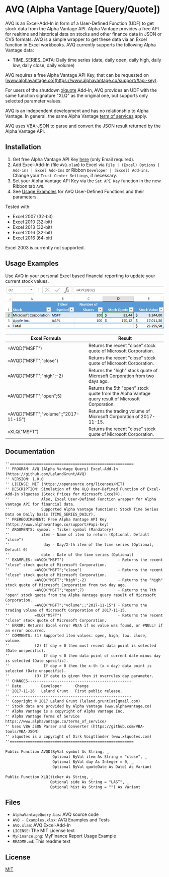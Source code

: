 AVQ (Alpha Vantage [Query/Quote])
=================================

AVQ is an Excel-Add-In in form of a User-Defined Function (UDF) to get stock data from the Alpha Vantage API. 
Alpha Vantage provides a free API for realtime and historical data on stocks and other finance data in JSON or CVS formats. 
AVQ is a simple wrapper to get these data via an Excel function in Excel workbooks.
AVQ currently supports the following Alpha Vantage data:

* TIME_SERIES_DATA: Daily time series (date, daily open, daily high, daily low, daily close, daily volume)

AVQ requires a free Alpha Vantage API Key, that can be requested on [www.alphavantage.co](https://www.alphavantage.co/support/#api-key).

For users of the shutdown [xlquote](http://www.xlquotes.com) Add-In, AVQ provides an UDF with the same function signature "XLQ" as the original one, but supports only selected parameter values.

AVQ is an independent development and has no relationship to Alpha Vantage.
In general, the same Alpha Vantage [term of services](https://www.alphavantage.co/terms_of_service/) apply.

AVQ uses [VBA-JSON](https://github.com/VBA-tools/VBA-JSON) to parse and convert the JSON result returned by the Alpha Vantage API.

## Installation

1. Get free Alpha Vantage API Key [here](https://www.alphavantage.co/support/#api-key) (only Email required).
2. Add Excel-Add-In (file `AVQ.xlam`) to Excel via `File | (Excel) Options | Add-ins | Excel Add-Ins` or Ribbon `Developer | (Excel) Add-ins`.  
   Change your `Trust Center Settings`, if necessary.
3. Set your Alpha Vantage API Key via the `Set API Key` function in the new Ribbon tab `AVQ`.
4. See [Usage Examples](#usage-examples) for AVQ User-Defined Functions and their parameters.

Tested with:
* Excel 2007 (32-bit)
* Excel 2010 (32-bit)
* Excel 2013 (32-bit)
* Excel 2016 (32-bit)
* Excel 2016 (64-bit)

Excel 2003 is currently not supported.

## Usage Examples
Use AVQ in your personal Excel based financial reporting to update your current stock values.
![MyFinance](/MyFinance.png "Example of personal financial report")

Excel Formula | Result
------------- | -------
=AVQD("MSFT") | Returns the recent "close" stock quote of Microsoft Corporation.
=AVQD("MSFT";"close") | Returns the recent "close" stock quote of Microsoft Corporation.
=AVQD("MSFT";"high";-2) | Returns the "high" stock quote of Microsoft Corporation from two days ago.
=AVQD("MSFT";"open";5) | Returns the 5th "open" stock quote from the Alpha Vantage query result of Microsoft Corporation.
=AVQD("MSFT";"volume";;"2017-11-15") | Returns the trading volume of Microsoft Corporation of 2017-11-15.
=XLQ("MSFT")| Returns the recent "close" stock quote of Microsoft Corporation.

## Documentation
```vbnet
''=======================================================
'' PROGRAM: AVQ (Alpha Vantage Query) Excel-Add-In (https://github.com/LelandGrunt/AVQ)
'' VERSION: 1.0.0
'' LICENSE: MIT (https://opensource.org/licenses/MIT)
'' DESCRIPTION: Simulation of the XLQ User-Defined Function of Excel-Add-In xlquotes (Stock Prices for Microsoft Excel©).
''              Also, Excel User-Defined Function wrapper for Alpha Vantage API for financial data.
''              Supported Alpha Vantage functions: Stock Time Series Data on Daily basis (TIME_SERIES_DAILY).
'' PREREQUIREMENT: Free Alpha Vantage API Key (https://www.alphavantage.co/support/#api-key)
'' ARGUMENTS: symbol - Ticker symbol (Mandatory)
''              item - Name of item to return (Optional, Default "close")
''               day - Day/X-th item of the time series (Optional, Default 0)
''              date - Date of the time series (Optional)
'' EXAMPLES: =AVQD("MSFT")                        - Returns the recent "close" stock quote of Microsoft Corporation.
''           =AVQD("MSFT";"close")                - Returns the recent "close" stock quote of Microsoft Corporation.
''           =AVQD("MSFT";"high";-2)              - Returns the "high" stock quote of Microsoft Corporation from two day ago.
''           =AVQD("MSFT";"open";7)               - Returns the 7th "open" stock quote from the Alpha Vantage query result of Microsoft Corporation.
''           =AVQD("MSFT";"volume";;"2017-11-15") - Returns the trading volume of Microsoft Corporation of 2017-11-15.
''           =XLQ("MSFT")                         - Returns the recent "close" stock quote of Microsoft Corporation.
'' ERROR: Returns Excel error #N/A if no value was found, or #NULL! if an error occurred.
'' COMMENTS: (1) Supported item values: open, high, low, close, volume.
''           (2) If day = 0 then most recent data point is selected (Date unspecific).
''               If day < 0 then data point of current date minus day is selected (Date specific).
''               If day > 0 then the x-th (x = day) data point is selected (Date unspecific).
''           (3) If date is given then it overrules day parameter.
'' CHANGES----------------------------------------------
'' Date         Developer      Change
'' 2017-11-26   Leland Grunt   First public release.
'' -----------------------------------------------------
'' Copyright © 2017 Leland Grunt (leland.grunt[at]gmail.com)
'' Stock data are provided by Alpha Vantage (www.alphavantage.co)
'' Alpha Vantage is a copyright of Alpha Vantage Inc.
'' Alpha Vantage Terms of Service https://www.alphavantage.co/terms_of_service/
'' Uses VBA JSON Parser and Converter (https://github.com/VBA-tools/VBA-JSON)
'' xlquotes is a copyright of Dirk Voigtländer (www.xlquotes.com)
''=======================================================

Public Function AVQD(ByVal symbol As String, _
                     Optional ByVal item As String = "close", _
                     Optional ByVal day As Integer = 0, _
                     Optional ByVal quoteDate As Date) As Variant

Public Function XLQ(ticker As String, _
                    Optional side As String = "LAST", _
                    Optional hist As String = "") As Variant
```

## Files
* `AlphaVantageQuery.bas`: AVQ source code
* `AVQ - Examples.xlsx`: AVQ Examples and Tests
* `AVQ.xlam`: AVQ Excel-Add-In
* `LICENSE`: The MIT License text
* `MyFinance.png`: MyFinance Report Usage Example
* `README.md`: This readme text

## License
[MIT](https://opensource.org/licenses/MIT)
